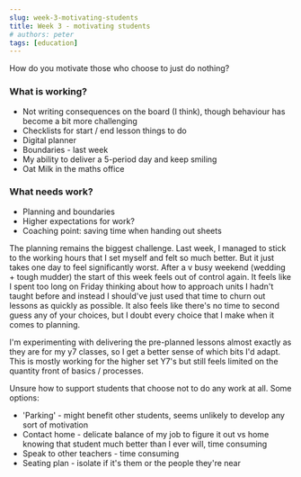 ```yaml
---
slug: week-3-motivating-students
title: Week 3 - motivating students
# authors: peter
tags: [education]
---
```


How do you motivate those who choose to just do nothing?

<!--truncate-->

### What is working?
- Not writing consequences on the board (I think), though behaviour has become a bit more challenging
- Checklists for start / end lesson things to do
- Digital planner
- Boundaries - last week
- My ability to deliver a 5-period day and keep smiling
- Oat Milk in the maths office

### What needs work?
- Planning and boundaries
- Higher expectations for work?
- Coaching point: saving time when handing out sheets

The planning remains the biggest challenge. Last week, I managed to stick to the  working hours that I set myself and felt so much better. But it just takes one day to feel significantly worst. After a v busy weekend (wedding + tough mudder) the start of this week feels out of control again. It feels like I spent too long on Friday thinking about how to approach units I hadn't taught before and instead I should've just used  that time to churn out lessons as quickly as possible. It also feels like there's no time to second guess any of your choices, but I doubt every choice that I make when it comes to planning.

I'm experimenting with delivering the pre-planned lessons almost exactly as they are for my y7 classes, so I get a better sense of which bits I'd adapt. This is mostly working for the higher set Y7's but still feels limited on the quantity front of basics / processes.

Unsure how to support students that choose not to do any work at all. Some options:
- 'Parking' - might benefit other students, seems unlikely to develop any sort of motivation
- Contact home - delicate balance of my job to figure it out vs home knowing that student much better than I ever will, time consuming
- Speak to other teachers - time consuming
- Seating plan - isolate if it's them or the people they're near